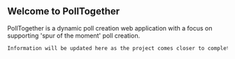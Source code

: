 ## Welcome to PollTogether

PollTogether is a dynamic poll creation web application with a focus on supporting 'spur of the moment' poll creation.
```markdown
Information will be updated here as the project comes closer to completion!
```
